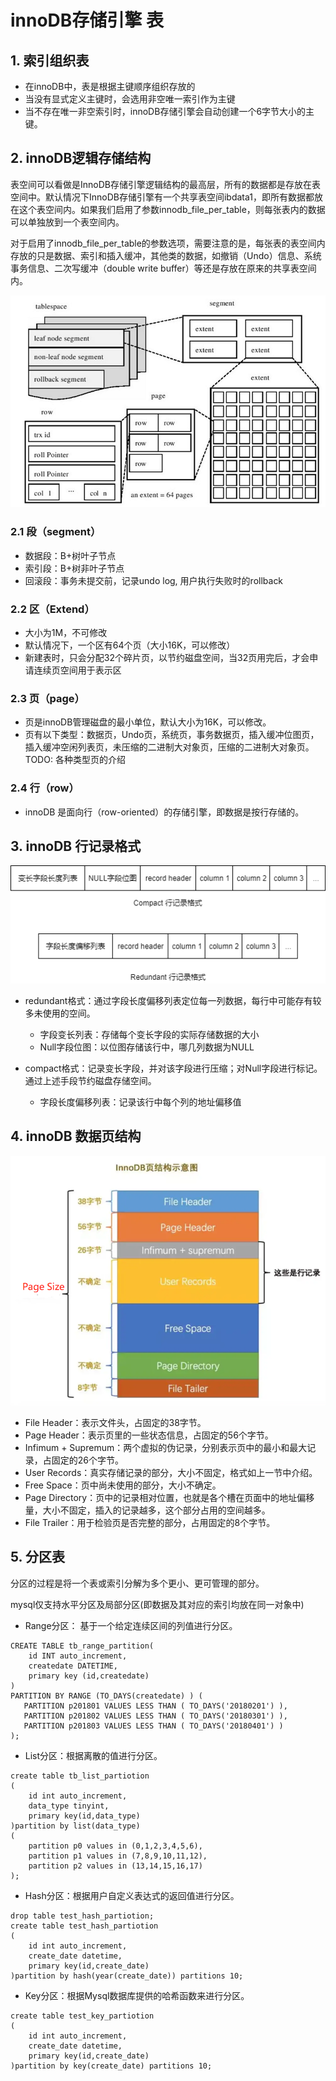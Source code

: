 # innoDB存储引擎 表

## 1. 索引组织表
* 在innoDB中，表是根据主键顺序组织存放的
* 当没有显式定义主键时，会选用非空唯一索引作为主键
* 当不存在唯一非空索引时，innoDB存储引擎会自动创建一个6字节大小的主键。

## 2. innoDB逻辑存储结构
表空间可以看做是InnoDB存储引擎逻辑结构的最高层，所有的数据都是存放在表空间中。默认情况下InnoDB存储引擎有一个共享表空间ibdata1，即所有数据都放在这个表空间内。如果我们启用了参数innodb_file_per_table，则每张表内的数据可以单独放到一个表空间内。

对于启用了innodb_file_per_table的参数选项，需要注意的是，每张表的表空间内存放的只是数据、索引和插入缓冲，其他类的数据，如撤销（Undo）信息、系统事务信息、二次写缓冲（double write buffer）等还是存放在原来的共享表空间内。

![逻辑存储结构](./img/innodb-table-logic-structure.png)

### 2.1 段（segment）
* 数据段：B+树叶子节点
* 索引段：B+树非叶子节点
* 回滚段：事务未提交前，记录undo log, 用户执行失败时的rollback

### 2.2 区（Extend）
* 大小为1M，不可修改
* 默认情况下，一个区有64个页（大小16K，可以修改）
* 新建表时，只会分配32个碎片页，以节约磁盘空间，当32页用完后，才会申请连续页空间用于表示区

### 2.3 页（page）
* 页是innoDB管理磁盘的最小单位，默认大小为16K，可以修改。
* 页有以下类型：数据页，Undo页，系统页，事务数据页，插入缓冲位图页，插入缓冲空闲列表页，未压缩的二进制大对象页，压缩的二进制大对象页。TODO: 各种类型页的介绍

### 2.4 行（row）
* innoDB 是面向行（row-oriented）的存储引擎，即数据是按行存储的。

## 3. innoDB 行记录格式
![行记录格式](./img/row-data-format.png)
* redundant格式：通过字段长度偏移列表定位每一列数据，每行中可能存有较多未使用的空间。
  * 字段变长列表：存储每个变长字段的实际存储数据的大小
  * Null字段位图：以位图存储该行中，哪几列数据为NULL

* compact格式：记录变长字段，并对该字段进行压缩；对Null字段进行标记。通过上述手段节约磁盘存储空间。
  * 字段长度偏移列表：记录该行中每个列的地址偏移值

## 4. innoDB 数据页结构
![数据页结构](./img/page-struct.png)
* File Header：表示文件头，占固定的38字节。
* Page Header：表示页里的一些状态信息，占固定的56个字节。
* Infimum + Supremum：两个虚拟的伪记录，分别表示页中的最小和最大记录，占固定的26个字节。
* User Records：真实存储记录的部分，大小不固定，格式如上一节中介绍。
* Free Space：页中尚未使用的部分，大小不确定。
* Page Directory：页中的记录相对位置，也就是各个槽在页面中的地址偏移量，大小不固定，插入的记录越多，这个部分占用的空间越多。
* File Trailer：用于检验页是否完整的部分，占用固定的8个字节。

## 5. 分区表
分区的过程是将一个表或索引分解为多个更小、更可管理的部分。

mysql仅支持水平分区及局部分区(即数据及其对应的索引均放在同一对象中)

* Range分区： 基于一个给定连续区间的列值进行分区。
```
CREATE TABLE tb_range_partition(
    id INT auto_increment,
    createdate DATETIME,
    primary key (id,createdate)
) 
PARTITION BY RANGE (TO_DAYS(createdate) ) (
   PARTITION p201801 VALUES LESS THAN ( TO_DAYS('20180201') ),
   PARTITION p201802 VALUES LESS THAN ( TO_DAYS('20180301') ),
   PARTITION p201803 VALUES LESS THAN ( TO_DAYS('20180401') )
);
```
* List分区：根据离散的值进行分区。
```
create table tb_list_partiotion
(
    id int auto_increment,
    data_type tinyint,
    primary key(id,data_type)
)partition by list(data_type)
(
    partition p0 values in (0,1,2,3,4,5,6),
    partition p1 values in (7,8,9,10,11,12),
    partition p2 values in (13,14,15,16,17)
);
```
* Hash分区：根据用户自定义表达式的返回值进行分区。
```
drop table test_hash_partiotion;
create table test_hash_partiotion
(
    id int auto_increment,
    create_date datetime,
    primary key(id,create_date)
)partition by hash(year(create_date)) partitions 10;
```
* Key分区：根据Mysql数据库提供的哈希函数来进行分区。
```
create table test_key_partiotion
(
    id int auto_increment,
    create_date datetime,
    primary key(id,create_date)
)partition by key(create_date) partitions 10;
```